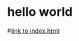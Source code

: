# hello world
#[link to index.html](https://github.com/evaggeliampagiokou/village-clock/blob/fearture/1/index.html)